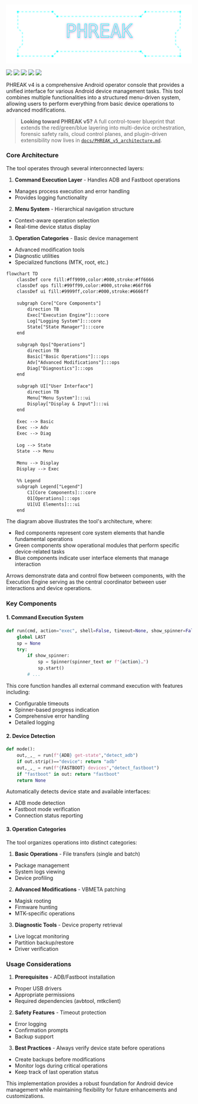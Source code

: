 ![Sheen Banner](https://raw.githubusercontent.com/74Thirsty/74Thirsty/main/assets/phreak.svg)



<a href="#"><img src="https://img.shields.io/badge/Built%20with-PyCharm-8fbad9?logo=pycharm&logoColor=black&labelColor=7bafd4"></a>
<a href="#"><img src="https://img.shields.io/badge/Python-3.10_|_3.11_|_3.12-b7d0e3?logo=python&logoColor=black&labelColor=a3c5de"></a>
<a href="#"><img src="https://img.shields.io/badge/Solidity-0.8.20_|_0.8.28-dfe7ed?logo=ethereum&logoColor=black&labelColor=cbdce8"></a>
<a href="#"><img src="https://img.shields.io/badge/Flashbots-MEV%20Bundle-b7d0e3?logo=thunderbird&logoColor=black&labelColor=cbdce8"></a>
<a href="#"><img src="https://img.shields.io/badge/Ephemeral-Contracts-7bafd4?logo=nodedotjs&logoColor=black&labelColor=8fbad9"></a>


PHREAK v4 is a comprehensive Android operator console that provides a unified interface for various Android device management tasks. This tool combines multiple functionalities into a structured menu-driven system, allowing users to perform everything from basic device operations to advanced modifications.

> **Looking toward PHREAK v5?** A full control-tower blueprint that extends the red/green/blue layering into multi-device orchestration, forensic safety rails, cloud control planes, and plugin-driven extensibility now lives in [`docs/PHREAK_v5_architecture.md`](docs/PHREAK_v5_architecture.md).

### Core Architecture

The tool operates through several interconnected layers:

1. **Command Execution Layer**  - Handles ADB and Fastboot operations
  - Manages process execution and error handling
  - Provides logging functionality


2. **Menu System**  - Hierarchical navigation structure
  - Context-aware operation selection
  - Real-time device status display


3. **Operation Categories**  - Basic device management
  - Advanced modification tools
  - Diagnostic utilities
  - Specialized functions (MTK, root, etc.)




```mermaid
flowchart TD
    classDef core fill:#ff9999,color:#000,stroke:#ff6666
    classDef ops fill:#99ff99,color:#000,stroke:#66ff66
    classDef ui fill:#9999ff,color:#000,stroke:#6666ff
    
    subgraph Core["Core Components"]
        direction TB
        Exec["Execution Engine"]:::core
        Log["Logging System"]:::core
        State["State Manager"]:::core
    end
    
    subgraph Ops["Operations"]
        direction TB
        Basic["Basic Operations"]:::ops
        Adv["Advanced Modifications"]:::ops
        Diag["Diagnostics"]:::ops
    end
    
    subgraph UI["User Interface"]
        direction TB
        Menu["Menu System"]:::ui
        Display["Display & Input"]:::ui
    end
    
    Exec --> Basic
    Exec --> Adv
    Exec --> Diag
    
    Log --> State
    State --> Menu
    
    Menu --> Display
    Display --> Exec
    
    %% Legend
    subgraph Legend["Legend"]
        C1[Core Components]:::core
        O1[Operations]:::ops
        U1[UI Elements]:::ui
    end
```


The diagram above illustrates the tool's architecture, where:

- Red components represent core system elements that handle fundamental operations
- Green components show operational modules that perform specific device-related tasks
- Blue components indicate user interface elements that manage interaction

Arrows demonstrate data and control flow between components, with the Execution Engine serving as the central coordinator between user interactions and device operations.

### Key Components

#### 1. Command Execution System

```python
def run(cmd, action="exec", shell=False, timeout=None, show_spinner=False, spinner_text=None):
    global LAST
    sp = None
    try:
        if show_spinner:
            sp = Spinner(spinner_text or f"{action}…")
            sp.start()
        # ...
```

This core function handles all external command execution with features including:

- Configurable timeouts
- Spinner-based progress indication
- Comprehensive error handling
- Detailed logging

#### 2. Device Detection

```python
def mode():
    out,_,_ = run(f"{ADB} get-state","detect_adb")
    if out.strip()=="device": return "adb"
    out,_,_ = run(f"{FASTBOOT} devices","detect_fastboot")
    if "fastboot" in out: return "fastboot"
    return None
```

Automatically detects device state and available interfaces:

- ADB mode detection
- Fastboot mode verification
- Connection status reporting

#### 3. Operation Categories

The tool organizes operations into distinct categories:

1. **Basic Operations**  - File transfers (single and batch)
  - Package management
  - System logs viewing
  - Device profiling


2. **Advanced Modifications**  - VBMETA patching
  - Magisk rooting
  - Firmware hunting
  - MTK-specific operations


3. **Diagnostic Tools**  - Device property retrieval
  - Live logcat monitoring
  - Partition backup/restore
  - Driver verification



### Usage Considerations

1. **Prerequisites**  - ADB/Fastboot installation
  - Proper USB drivers
  - Appropriate permissions
  - Required dependencies (avbtool, mtkclient)


2. **Safety Features**  - Timeout protection
  - Error logging
  - Confirmation prompts
  - Backup support


3. **Best Practices**  - Always verify device state before operations
  - Create backups before modifications
  - Monitor logs during critical operations
  - Keep track of last operation status



This implementation provides a robust foundation for Android device management while maintaining flexibility for future enhancements and customizations.
